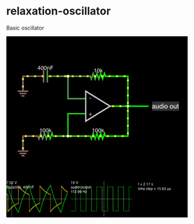 # relaxation-oscillator
Basic oscillator

![alt text](img/relaxation-oscillator.gif "Relaxation Oscillator")

